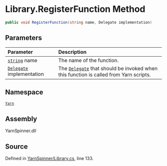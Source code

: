 # Library.RegisterFunction Method


```csharp
public void RegisterFunction(string name, Delegate implementation)
```

## Parameters
|Parameter|Description|
|:---|:---|
|[`string`](https://docs.microsoft.com/dotnet/api/System.String) name|The name of the function.|
|[`Delegate`](https://docs.microsoft.com/dotnet/api/System.Delegate) implementation|The [`Delegate`](https://docs.microsoft.com/dotnet/api/System.Delegate) that should be invoked when this function is called from Yarn scripts.|


## Namespace
[`Yarn`](/api/csharp/yarn/README.md)

## Assembly
YarnSpinner.dll

## Source
Defined in [YarnSpinner/Library.cs](https://github.com/YarnSpinnerTool/YarnSpinner//blob/develop/YarnSpinner/Library.cs#L133), line 133.
